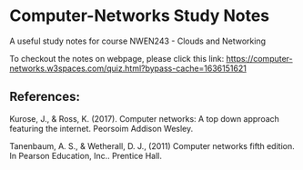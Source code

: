 # Computer-Networks Study Notes
A useful study notes for course NWEN243 - Clouds and Networking

To checkout the notes on webpage, please click this link:
https://computer-networks.w3spaces.com/quiz.html?bypass-cache=1636151621


## References:

Kurose, J., & Ross, K. (2017). Computer networks: A top down approach featuring
the internet. Peorsoim Addison Wesley.

Tanenbaum, A. S., & Wetherall, D. J., (2011) Computer networks fifth edition. In
Pearson Education, Inc.. Prentice Hall.
